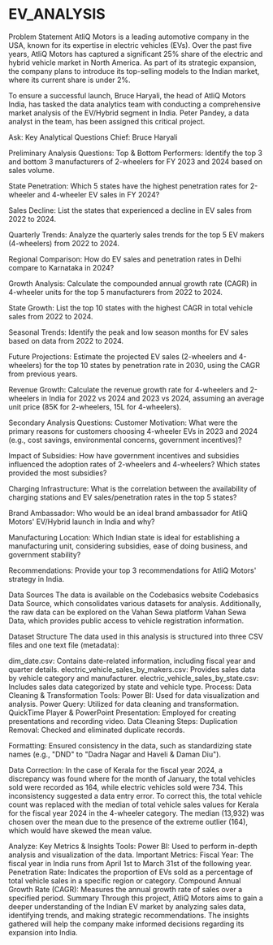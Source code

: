 # EV_ANALYSIS
Problem Statement
AtliQ Motors is a leading automotive company in the USA, known for its expertise in electric vehicles (EVs). Over the past five years, AtliQ Motors has captured a significant 25% share of the electric and hybrid vehicle market in North America. As part of its strategic expansion, the company plans to introduce its top-selling models to the Indian market, where its current share is under 2%.

To ensure a successful launch, Bruce Haryali, the head of AtliQ Motors India, has tasked the data analytics team with conducting a comprehensive market analysis of the EV/Hybrid segment in India. Peter Pandey, a data analyst in the team, has been assigned this critical project.

Ask: Key Analytical Questions
Chief: Bruce Haryali

Preliminary Analysis Questions:
Top & Bottom Performers: Identify the top 3 and bottom 3 manufacturers of 2-wheelers for FY 2023 and 2024 based on sales volume.

State Penetration: Which 5 states have the highest penetration rates for 2-wheeler and 4-wheeler EV sales in FY 2024?

Sales Decline: List the states that experienced a decline in EV sales from 2022 to 2024.

Quarterly Trends: Analyze the quarterly sales trends for the top 5 EV makers (4-wheelers) from 2022 to 2024.

Regional Comparison: How do EV sales and penetration rates in Delhi compare to Karnataka in 2024?

Growth Analysis: Calculate the compounded annual growth rate (CAGR) in 4-wheeler units for the top 5 manufacturers from 2022 to 2024.

State Growth: List the top 10 states with the highest CAGR in total vehicle sales from 2022 to 2024.

Seasonal Trends: Identify the peak and low season months for EV sales based on data from 2022 to 2024.

Future Projections: Estimate the projected EV sales (2-wheelers and 4-wheelers) for the top 10 states by penetration rate in 2030, using the CAGR from previous years.

Revenue Growth: Calculate the revenue growth rate for 4-wheelers and 2-wheelers in India for 2022 vs 2024 and 2023 vs 2024, assuming an average unit price (85K for 2-wheelers, 15L for 4-wheelers).

Secondary Analysis Questions:
Customer Motivation: What were the primary reasons for customers choosing 4-wheeler EVs in 2023 and 2024 (e.g., cost savings, environmental concerns, government incentives)?

Impact of Subsidies: How have government incentives and subsidies influenced the adoption rates of 2-wheelers and 4-wheelers? Which states provided the most subsidies?

Charging Infrastructure: What is the correlation between the availability of charging stations and EV sales/penetration rates in the top 5 states?

Brand Ambassador: Who would be an ideal brand ambassador for AtliQ Motors' EV/Hybrid launch in India and why?

Manufacturing Location: Which Indian state is ideal for establishing a manufacturing unit, considering subsidies, ease of doing business, and government stability?

Recommendations: Provide your top 3 recommendations for AtliQ Motors' strategy in India.

Data Sources
The data is available on the Codebasics website Codebasics Data Source, which consolidates various datasets for analysis. Additionally, the raw data can be explored on the Vahan Sewa platform Vahan Sewa Data, which provides public access to vehicle registration information.

Dataset Structure
The data used in this analysis is structured into three CSV files and one text file (metadata):

dim_date.csv: Contains date-related information, including fiscal year and quarter details.
electric_vehicle_sales_by_makers.csv: Provides sales data by vehicle category and manufacturer.
electric_vehicle_sales_by_state.csv: Includes sales data categorized by state and vehicle type.
Process: Data Cleaning & Transformation
Tools:
Power BI: Used for data visualization and analysis.
Power Query: Utilized for data cleaning and transformation.
QuickTime Player & PowerPoint Presentation: Employed for creating presentations and recording video.
Data Cleaning Steps:
Duplication Removal: Checked and eliminated duplicate records.

Formatting: Ensured consistency in the data, such as standardizing state names (e.g., "DND" to "Dadra Nagar and Haveli & Daman Diu").

Data Correction: In the case of Kerala for the fiscal year 2024, a discrepancy was found where for the month of January, the total vehicles sold were recorded as 164, while electric vehicles sold were 734. This inconsistency suggested a data entry error. To correct this, the total vehicle count was replaced with the median of total vehicle sales values for Kerala for the fiscal year 2024 in the 4-wheeler category. The median (13,932) was chosen over the mean due to the presence of the extreme outlier (164), which would have skewed the mean value.

Analyze: Key Metrics & Insights
Tools:
Power BI: Used to perform in-depth analysis and visualization of the data.
Important Metrics:
Fiscal Year: The fiscal year in India runs from April 1st to March 31st of the following year.
Penetration Rate: Indicates the proportion of EVs sold as a percentage of total vehicle sales in a specific region or category.
Compound Annual Growth Rate (CAGR): Measures the annual growth rate of sales over a specified period.
Summary
Through this project, AtliQ Motors aims to gain a deeper understanding of the Indian EV market by analyzing sales data, identifying trends, and making strategic recommendations. The insights gathered will help the company make informed decisions regarding its expansion into India.
